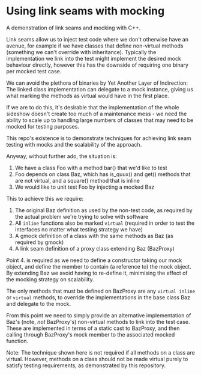 Using link seams with mocking
=============================

A demonstration of link seams and mocking with C++.

Link seams allow us to inject test code where we don't otherwise have an
avenue, for example if we have classes that define non-virtual methods
(something we can't override with inheritance). Typically the implementation
we link into the test might implement the desired mock behaviour directly,
however this has the downside of requiring one binary per mocked test case.

We can avoid the plethora of binaries by Yet Another Layer of Indirection: The
linked class implementation can delegate to a mock instance, giving us what
marking the methods as virtual would have in the first place.

If we are to do this, it's desirable that the implementation of the whole
sideshow doesn't create too much of a maintenance mess - we need the ability to
scale up to handling large numbers of classes that may need to be mocked for
testing purposes.

This repo's existence is to demonstrate techniques for achieving link seam
testing with mocks and the scalability of the approach.

Anyway, without further ado, the situation is:

1. We have a class Foo with a method bar() that we'd like to test
2. Foo depends on class Baz, which has is\_quux() and get() methods that are
   not virtual, and a square() method that is inline
3. We would like to unit test Foo by injecting a mocked Baz

This to achieve this we require:

1. The original Baz definition as used by the non-test code, as required by
   the actual problem we're trying to solve with software
2. All `inline` functions also be marked `virtual` (required in order to test
   the interfaces no matter what testing strategy we have)
3. A gmock definition of a class with the same methods as Baz (as required by
   gmock)
4. A link seam definition of a proxy class extending Baz (BazProxy)

Point 4. is required as we need to define a constructor taking our mock object,
and define the member to contain (a reference to) the mock object. By extending
Baz we avoid having to re-define it, minimising the effect of the mocking
strategy on scalability.

The only methods that must be defined on BazProxy are any `virtual inline` or
`virtual` methods, to override the implementations in the base class Baz and
delegate to the mock.

From this point we need to simply provide an alternative implementation of
Baz's (note, *not* BazProxy's) non-virtual methods to link into the test case.
These are implemented in terms of a static cast to BazProxy, and then calling
through BazProxy's mock member to the associated mocked function.

Note: The technique shown here is not required if all methods on a class are
virtual. However, methods on a class should not be made virtual purely to
satisfy testing requirements, as demonstrated by this repository.
